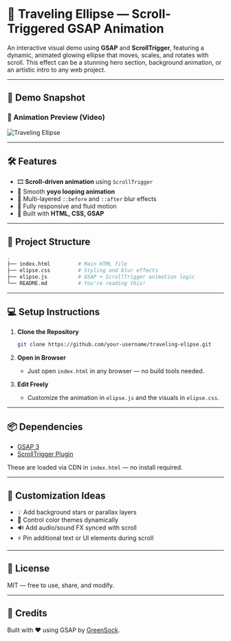# 🌌 Traveling Ellipse — Scroll-Triggered GSAP Animation

An interactive visual demo using **GSAP** and **ScrollTrigger**, featuring a dynamic, animated glowing ellipse that moves, scales, and rotates with scroll. This effect can be a stunning hero section, background animation, or an artistic intro to any web project.

---

## 📸 Demo Snapshot

### 🎥 Animation Preview (Video)
![Traveling Ellipse](./traveling_elipse.gif) 

---

## 🛠️ Features

- 🎞️ **Scroll-driven animation** using `ScrollTrigger`
- 🔁 Smooth **yoyo looping animation**
- 🔵 Multi-layered `::before` and `::after` blur effects
- 🎯 Fully responsive and fluid motion
- 🔧 Built with **HTML, CSS, GSAP**

---

## 📁 Project Structure

```bash
.
├── index.html         # Main HTML file
├── elipse.css         # Styling and blur effects
├── elipse.js          # GSAP + ScrollTrigger animation logic
└── README.md          # You're reading this!
```

---

## 💻 Setup Instructions

1. **Clone the Repository**
   ```bash
   git clone https://github.com/your-username/traveling-elipse.git
   ```

2. **Open in Browser**
   - Just open `index.html` in any browser — no build tools needed.

3. **Edit Freely**
   - Customize the animation in `elipse.js` and the visuals in `elipse.css`.

---

## 📦 Dependencies

- [GSAP 3](https://greensock.com/gsap/)
- [ScrollTrigger Plugin](https://greensock.com/scrolltrigger/)

These are loaded via CDN in `index.html` — no install required.

---

## 🧠 Customization Ideas

- 💡 Add background stars or parallax layers
- 🎨 Control color themes dynamically
- 🔊 Add audio/sound FX synced with scroll
- ⚡ Pin additional text or UI elements during scroll

---

## 📜 License

MIT — free to use, share, and modify.

---

## 🙌 Credits

Built with ❤️ using GSAP by [GreenSock](https://greensock.com/).